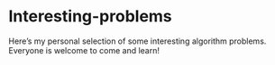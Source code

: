 # Interesting-problems
Here’s my personal selection of some interesting algorithm problems. Everyone is welcome to come and learn!
